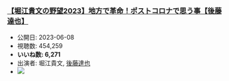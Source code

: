 ### [【堀江貴文の野望2023】地方で革命！ポストコロナで思う事【後藤達也】](https://www.youtube.com/watch?v=75jO3xyJoaY)
-   公開日: 2023-06-08
-   視聴数: 454,259
-   **いいね数: 6,271**
-   出演者: 堀江貴文, [後藤達也](/rehacq_fan/people/後藤達也 "wikilink")
- [![](https://img.youtube.com/vi/75jO3xyJoaY/hqdefault.jpg)](https://www.youtube.com/watch?v=75jO3xyJoaY)
